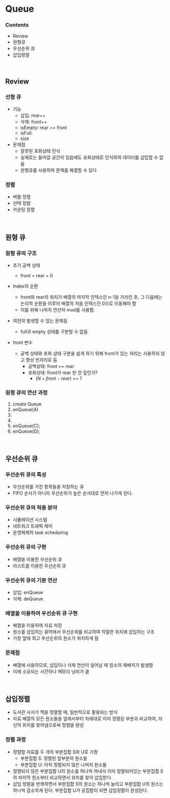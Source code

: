 # Queue

### Contents

* Review
* 원형큐
* 우선순위 큐
* 삽입정렬

<br>

## Review

### 선형 큐

* 기능  
  * 삽입: rear++
  * 삭제: front++
  * isEmpty: rear == front 
  * isFull: 
  * size
* 문제점
  * 잘못된 포화상태 인식
  * 실제로는 들어갈 공간이 있음에도 포화상태로 인식하여 데이터를 삽입할 수 없음
  * 원형큐를 사용하여 문제를 해결할 수 있다


### 정렬
- 버블 정렬
- 선택 정렬
- 카운팅 정렬

<br>

## 원형 큐

### 원형 큐의 구조
* 초기 공백 상태
  * front = rear = 0
* Index의 순환
  * front와 rear의 위치가 배열의 마지막 인덱스인 n-1을 가리킨 후, 그 다음에는 논리적 순환을 이루어 배열의 처음 인덱스인 0으로 이동해야 함
  * 이를 위해 나머지 연산자 mod를 사용함.

* 여전히 발생할 수 있는 문제점
  * full과 empty 상태를 구분할 수 없음

* front 변수
  * 공백 상태와 포화 상태 구분을 쉽게 하기 위해 front가 있는 자리는 사용하지 않고 항상 빈자리로 둠
    * 공백상태: front == rear
    * 포화상태: front가 rear 한 칸 앞인가?
      * $(N+front-rear)%4$ == 1 


### 원형 큐의 연산 과정
1. create Queue
2. enQueue(A) 
3. 
4. 
5. enQueue(C); 
6. enQueue(D);

<br>

## 우선순위 큐

### 우선순위 큐의 특성
* 우선순위를 가진 항목들을 저장하는 큐
* FIFO 순서가 아니라 우선순위가 높은 순서대로 먼저 나가게 된다.

### 우선순위 큐의 적용 분야
* 시뮬레이션 시스템
* 네트워크 트래픽 제어
* 운영체제의 task scheduling

### 우선순위 큐의 구현
* 배열을 이용한 우선순위 큐
* 리스트를 이용한 우선순위 큐

### 우선순위 큐의 기본 연산
* 삽입: enQueue
* 삭제: deQueue

### 배열을 이용하여 우선순위 큐 구현
* 배열을 이용하여 자료 저장
* 원소를 삽입하는 괒어에서 우선순위를 비교하여 적절한 위치에 삽입하는 구조
* 가장 앞에 최고 우선순위의 원소가 위치하게 됨


### 문제점
* 배열에 사용하므로, 삽입이나 삭제 연산이 일어날 때 원소의 재배치가 발생함
* 이에 소요되는 시간이나 메모리 낭비가 큼

<br>

## 삽입정렬
* 도서관 사서가 책을 정렬할 때, 일반적으로 활용되는 방식
* 자료 배열의 모든 원소들을 앞에서부터 차례대로 이미 정렬된 부분과 비교하여, 자신의 위치를 찾아냄으로써 정렬을 완성


### 정렬 과정
* 정렬할 자료를 두 개의 부분집합 S와 U로 가정
  * 부분집합 S: 정렬된 앞부분의 원소들
  * 부분집합 U: 아직 정렬되지 않은 나머지 원소들
* 정렬되지 않은 부분집합 U의 원소를 하나씩 꺼내서 이미 정렬되어있는 부분집합 S의 마지막 원소부터 비교하면서 위치를 찾아 삽입한다.
* 삽입 정렬을 반복하면서 부분집합 S의 원소는 하나씩 늘리고 부분집합 U의 원소는 하나씩 감소하게 된다. 부분집합 U가 공집합이 되면 삽입정렬이 완성된다.